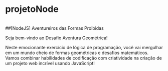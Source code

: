 # projetoNode
<br>
##[NodeJS] Aventureiros das Formas Proibidas

Seja bem-vindo ao Desafio Aventura Geométrica! 

Neste emocionante exercício de lógica de programação, você vai mergulhar em um mundo cheio de formas geométricas e desafios matemáticos. Vamos combinar habilidades de codificação com criatividade na criação de um projeto web incrível usando JavaScript!
